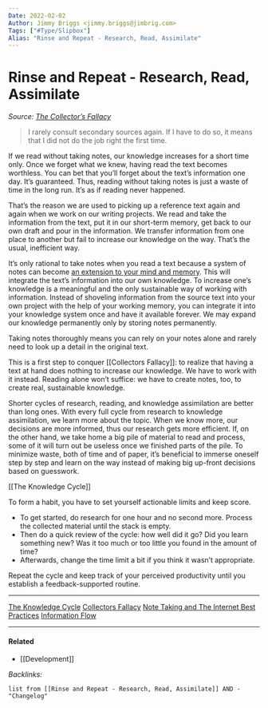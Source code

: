 ```yaml
---
Date: 2022-02-02
Author: Jimmy Briggs <jimmy.briggs@jimbrig.com>
Tags: ["#Type/Slipbox"]
Alias: "Rinse and Repeat - Research, Read, Assimilate"
---
```


# Rinse and Repeat - Research, Read, Assimilate

*Source: [The Collector’s Fallacy](https://zettelkasten.de/posts/collectors-fallacy/)*

 > I rarely consult secondary sources again. If I have to do so, it means that I did not do the job right the first time.

If we read without taking notes, our knowledge increases for a short time only. Once we forget what we knew, having read the text becomes worthless. You can bet that you’ll forget about the text’s information one day. It’s guaranteed. Thus, reading without taking notes is just a waste of time in the long run. It’s as if reading never happened.

That’s the reason we are used to picking up a reference text again and again when we work on our writing projects. We read and take the information from the text, put it in our short-term memory, get back to our own draft and pour in the information. We transfer information from one place to another but fail to increase our knowledge on the way. That’s the usual, inefficient way.

It’s only rational to take notes when you read a text because a system of notes can become [an extension to your mind and memory](https://zettelkasten.de/posts/extend-your-mind-and-memory-with-a-zettelkasten/). This will integrate the text’s information into our own knowledge. To increase one’s knowledge is a meaningful and the only sustainable way of working with information. Instead of shoveling information from the source text into your own project with the help of your working memory, you can integrate it into your knowledge system once and have it available forever. We may expand our knowledge permanently only by storing notes permanently.

Taking notes thoroughly means you can rely on your notes alone and rarely need to look up a detail in the original text.

This is a first step to conquer [[Collectors Fallacy]]: to realize that having a text at hand does nothing to increase our knowledge. We have to work with it instead. Reading alone won’t suffice: we have to create notes, too, to create real, sustainable knowledge.

Shorter cycles of research, reading, and knowledge assimilation are better than long ones. With every full cycle from research to knowledge assimilation, we learn more about the topic. When we know more, our decisions are more informed, thus our research gets more efficient. If, on the other hand, we take home a big pile of material to read and process, some of it will turn out be useless once we finished parts of the pile. To minimize waste, both of time and of paper, it’s beneficial to immerse oneself step by step and learn on the way instead of making big up-front decisions based on guesswork.

[[The Knowledge Cycle]]

To form a habit, you have to set yourself actionable limits and keep score.

* To get started, do research for one hour and no second more. Process the collected material until the stack is empty.
* Then do a quick review of the cycle: how well did it go? Did you learn something new? Was it too much or too little you found in the amount of time?
* Afterwards, change the time limit a bit if you think it wasn’t appropriate.

Repeat the cycle and keep track of your perceived productivity until you establish a feedback-supported routine.

---

[The Knowledge Cycle](The%20Knowledge%20Cycle.md)
[Collectors Fallacy](Collectors%20Fallacy.md)
[Note Taking and The Internet Best Practices](Note%20Taking%20and%20The%20Internet%20Best%20Practices.md)
[Information Flow](Information%20Flow.md)


***

#### Related

- [[Development]]

*Backlinks:*

```dataview
list from [[Rinse and Repeat - Research, Read, Assimilate]] AND -"Changelog"
```